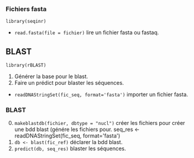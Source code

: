 ### Fichiers fasta

`library(seqinr)`

* `read.fasta(file = fichier)` lire un fichier fasta ou fastaq.

## BLAST

`library(rBLAST)`

1. Générer la base pour le blast.
2. Faire un prédict pour blaster les séquences.


* `readDNAStringSet(fic_seq, format='fasta')` importer un fichier fasta.

### BLAST

0. `makeblastdb(fichier, dbtype = "nucl")` créer les fichiers pour créer une bdd blast (génére les fichiers pour.
seq_res <- readDNAStringSet(fic_seq, format='fasta')
1. `db <- blast(fic_ref)` déclarer la bdd blast.
2. `predict(db, seq_res)` blaster les séquences.
